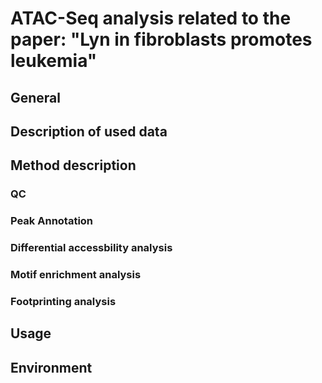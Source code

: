 # ATAC-Seq analysis related to the paper: "Lyn in fibroblasts promotes leukemia"

## General

## Description of used data

## Method description

### QC


### Peak Annotation


### Differential accessbility analysis


### Motif enrichment analysis


### Footprinting analysis


## Usage


## Environment

